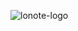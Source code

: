 ![lonote-logo](https://user-images.githubusercontent.com/97128550/176982778-61122a5d-3160-4a22-aa10-beebbcdc8403.png)


